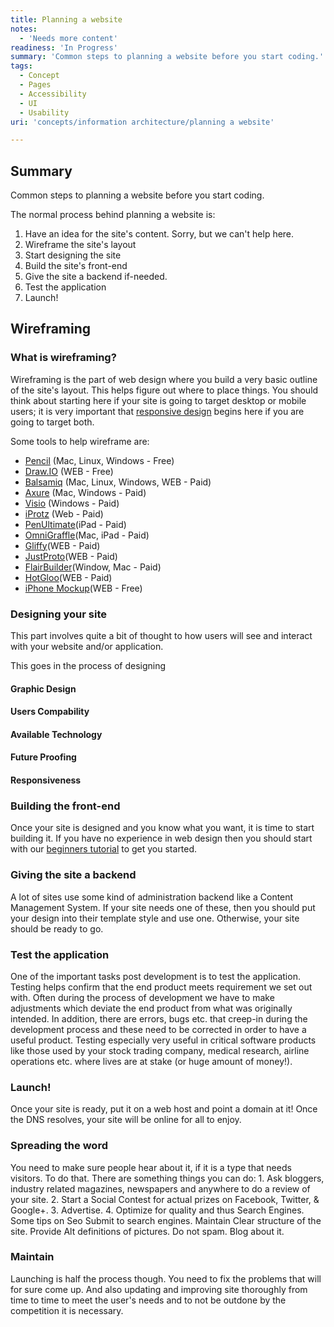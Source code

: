 ```yaml
---
title: Planning a website
notes:
  - 'Needs more content'
readiness: 'In Progress'
summary: 'Common steps to planning a website before you start coding.'
tags:
  - Concept
  - Pages
  - Accessibility
  - UI
  - Usability
uri: 'concepts/information architecture/planning a website'

---
```

## Summary

Common steps to planning a website before you start coding.

 The normal process behind planning a website is:

1.  Have an idea for the site's content. Sorry, but we can't help here.
2.  Wireframe the site's layout
3.  Start designing the site
4.  Build the site's front-end
5.  Give the site a backend if-needed.
6.  Test the application
7.  Launch!

## Wireframing

### What is wireframing?

Wireframing is the part of web design where you build a very basic outline of the site's layout. This helps figure out where to place things. You should think about starting here if your site is going to target desktop or mobile users; it is very important that [responsive design](/concepts/responsive/an_introduction_to_responsive_website_design) begins here if you are going to target both.

Some tools to help wireframe are:

-   [Pencil](http://pencil.evolus.vn/en-US/Home.aspx) (Mac, Linux, Windows - Free)
-   [Draw.IO](https://www.draw.io/) (WEB - Free)
-   [Balsamiq](http://www.balsamiq.com/) (Mac, Linux, Windows, WEB - Paid)
-   [Axure](http://www.axure.com//) (Mac, Windows - Paid)
-   [Visio](http://visio.microsoft.com/) (Windows - Paid)
-   [iProtz](http://iplotz.com/) (Web - Paid)
-   [PenUltimate](http://evernote.com/penultimate)(iPad - Paid)
-   [OmniGraffle](http://www.omnigroup.com/)(Mac, iPad - Paid)
-   [Gliffy](http://www.gliffy.com/)(WEB - Paid)
-   [JustProto](http://www.justproto.com/)(WEB - Paid)
-   [FlairBuilder](http://www.flairbuilder.com/)(Window, Mac - Paid)
-   [HotGloo](http://www.hotgloo.com/)(WEB - Paid)
-   [iPhone Mockup](http://iphonemockup.lkmc.ch/)(WEB - Free)

### Designing your site

This part involves quite a bit of thought to how users will see and interact with your website and/or application.

This goes in the process of designing

#### Graphic Design

#### Users Compability

#### Available Technology

#### Future Proofing

#### Responsiveness

### Building the front-end

Once your site is designed and you know what you want, it is time to start building it. If you have no experience in web design then you should start with our [beginners tutorial](/beginners) to get you started.

### Giving the site a backend

A lot of sites use some kind of administration backend like a Content Management System. If your site needs one of these, then you should put your design into their template style and use one. Otherwise, your site should be ready to go.

### Test the application

One of the important tasks post development is to test the application. Testing helps confirm that the end product meets requirement we set out with. Often during the process of development we have to make adjustments which deviate the end product from what was originally intended. In addition, there are errors, bugs etc. that creep-in during the development process and these need to be corrected in order to have a useful product. Testing especially very useful in critical software products like those used by your stock trading company, medical research, airline operations etc. where lives are at stake (or huge amount of money!).

### Launch!

Once your site is ready, put it on a web host and point a domain at it! Once the DNS resolves, your site will be online for all to enjoy.

### Spreading the word

You need to make sure people hear about it, if it is a type that needs visitors. To do that. There are something things you can do: 1. Ask bloggers, industry related magazines, newspapers and anywhere to do a review of your site. 2. Start a Social Contest for actual prizes on Facebook, Twitter, & Google+. 3. Advertise. 4. Optimize for quality and thus Search Engines. Some tips on Seo Submit to search engines. Maintain Clear structure of the site. Provide Alt definitions of pictures. Do not spam. Blog about it.

### Maintain

Launching is half the process though. You need to fix the problems that will for sure come up. And also updating and improving site thoroughly from time to time to meet the user's needs and to not be outdone by the competition it is necessary.
